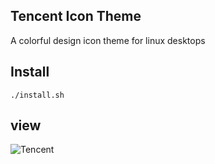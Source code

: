 ## Tencent Icon Theme
A colorful design icon theme for linux desktops

## Install

`./install.sh`

## view
![Tencent](https://github.com/yeyushengfan258/Tencent-icon-theme/blob/master/view.png?raw=true)
